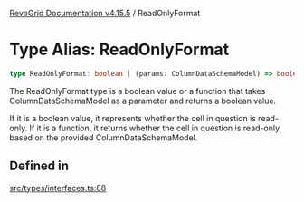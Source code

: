 [RevoGrid Documentation v4.15.5](README.md) / ReadOnlyFormat

# Type Alias: ReadOnlyFormat

```ts
type ReadOnlyFormat: boolean | (params: ColumnDataSchemaModel) => boolean;
```

The ReadOnlyFormat type is a boolean value or a function that takes ColumnDataSchemaModel
as a parameter and returns a boolean value.

If it is a boolean value, it represents whether the cell in question is read-only.
If it is a function, it returns whether the cell in question is read-only based on the provided
ColumnDataSchemaModel.

## Defined in

[src/types/interfaces.ts:88](https://github.com/revolist/revogrid/blob/e4de5901d3a858ae9e9a420f27ffcd2a33073a79/src/types/interfaces.ts#L88)
